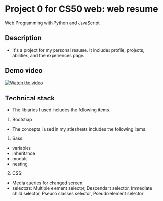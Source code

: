 # Project 0 for CS50 web: web resume

Web Programming with Python and JavaScript

## Description
* It's a project for my personal resume. It includes profile, projects, abilities, and the experiences page.

## Demo video
[![Watch the video](https://img.youtube.com/vi/vubZyBekDzY/maxresdefault.jpg)](https://www.youtube.com/watch?v=vubZyBekDzY)

## Technical stack
* The libraries I used includes the following items.
1. Bootstrap
* The concepts I used in my stlesheets includes the following items.
1. Sass:
- variables
- inheritance
- module
- nesting
2. CSS:
- Media queries for changed screen
- selectors: Multiple element selector, Descendant selector, Immediate child selector, Pseudo classes selector, Pseudo element selector
